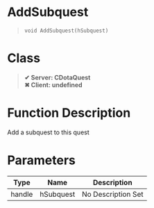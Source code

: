 # AddSubquest
> `void AddSubquest(hSubquest)`
# Class
> __✔ Server: CDotaQuest__  
> __✖ Client: undefined__  
# Function Description
Add a subquest to this quest
# Parameters
Type|Name|Description
--|--|--
handle|hSubquest|No Description Set
